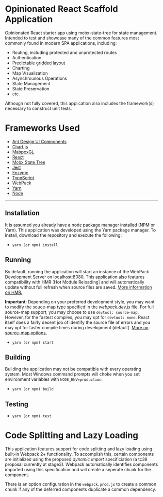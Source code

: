 # Opinionated React Scaffold Application

Opinionated React starter app using mobx-state-tree for state management.  Intended to test and showcase many of the common features most commonly found in modern SPA applications, including:

* Routing, including protected and unprotected routes
* Authentication
* Predictable gridded layout
* Charting
* Map Visualization
* Asynchrounous Operations
* State Management
* State Preservation
* etc.

Although not fully covered, this application also includes the framework(s) necessary to construct unit tests.

# Frameworks Used

* [Ant Design UI Components](https://ant.design/docs/react/introduce)
* [Chart.js](http://www.chartjs.org/samples/latest/)
* [MabpoxGL](https://www.mapbox.com/mapbox-gl-js/api/)
* [React](https://reactjs.org/docs/hello-world.html)
* [Mobx State Tree](https://github.com/mobxjs/mobx-state-tree)
* [Jest](https://facebook.github.io/jest/docs/en/getting-started.html)
* [Enzyme](http://airbnb.io/enzyme/docs/api/")
* [TypeScript](https://www.typescriptlang.org/docs/home.html")
* [WebPack](https://webpack.js.org/concepts/)
* [Yarn](https://yarnpkg.com/lang/en/docs/)
* [Node](https://nodejs.org/en/docs/)

---

## Installation

It is assumed you already have a node package manager installed (NPM or Yarn).  This application was developed using the Yarn package manager.  To install, download the repository and execute the following:

- `yarn (or npm) install`

## Running

By default, running the application will start an instance of the WebPack Development Server on localhost:8080.  This application also features compatibility with HMR [Hot Module Reloading] and will automatically update without full refresh when source files are saved.  [More information on HMR.](https://webpack.js.org/concepts/hot-module-replacement/_)

**Important**: Depending on your preferred development style, you may want to modify the souce-map type specified in the _webpack.dev.js_ file.  For full source-map support, you may choose to use `devtool: source-map`.  However, for the fastest compiles, you may opt for `devtool: none`.  React itself does a fairly decent job of identify the source file of errors and you may opt for faster compile times during development (default). [More on source-map options.](https://webpack.js.org/configuration/devtool/)

- `yarn (or npm) start`

## Building

Building the application may not be compatible with every operating system.  Most Windows command prompts will choke when you set environment variables with `NODE_ENV=production`.

- `yarn (or npm) build`

## Testing

- `yarn (or npm) test`

# Code Splitting and Lazy Loading

This application features support for code splitting and lazy loading using built-in Webpack 2+ functionality.  To accomplish this, certain components are initialized using the proposed *dynamic import* specificiation (a tc39 proposal currently at stage3). Webpack automatically identifies components imported using this specification and will create a seperate chunk for the component.

There is an option configuration in the `webpack.prod.js` to create a common chunk if any of the deferred components duplicate a common dependency.



